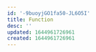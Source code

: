 ```yaml
---
id: '-9buoyjGO1fa50-JL6O5I'
title: Function
desc: ''
updated: 1644961726961
created: 1644961726961
---
```


